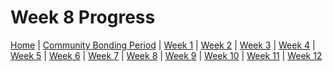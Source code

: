 # Week 8 Progress

[Home](/gsoc_blog/) | [Community Bonding Period](/gsoc_blog/communitybondingperiod/) | [Week 1](/gsoc_blog/week1/) | [Week 2](/gsoc_blog/week2/) | [Week 3](/gsoc_blog/week3/) | [Week 4](/gsoc_blog/week4/) | [Week 5](/gsoc_blog/week5/) | [Week 6](/gsoc_blog/week6/) | [Week 7](/gsoc_blog/week7/) | [Week 8](/gsoc_blog/week8/) | [Week 9](/gsoc_blog/week9/) | [Week 10](/gsoc_blog/week10/) | [Week 11](/gsoc_blog/week11/) | [Week 12](/gsoc_blog/week12/)
